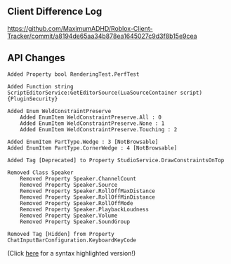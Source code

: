 ## Client Difference Log

https://github.com/MaximumADHD/Roblox-Client-Tracker/commit/a8194de65aa34b878ea1645027c9d3f8b15e9cea

## API Changes

```plain
Added Property bool RenderingTest.PerfTest

Added Function string ScriptEditorService:GetEditorSource(LuaSourceContainer script) {PluginSecurity}

Added Enum WeldConstraintPreserve
	Added EnumItem WeldConstraintPreserve.All : 0
	Added EnumItem WeldConstraintPreserve.None : 1
	Added EnumItem WeldConstraintPreserve.Touching : 2

Added EnumItem PartType.Wedge : 3 [NotBrowsable]
Added EnumItem PartType.CornerWedge : 4 [NotBrowsable]

Added Tag [Deprecated] to Property StudioService.DrawConstraintsOnTop

Removed Class Speaker
	Removed Property Speaker.ChannelCount
	Removed Property Speaker.Source
	Removed Property Speaker.RollOffMaxDistance
	Removed Property Speaker.RollOffMinDistance
	Removed Property Speaker.RollOffMode
	Removed Property Speaker.PlaybackLoudness
	Removed Property Speaker.Volume
	Removed Property Speaker.SoundGroup

Removed Tag [Hidden] from Property ChatInputBarConfiguration.KeyboardKeyCode
```

(Click [here](https://maximumadhd.github.io/Roblox-API-History.html#575) for a syntax highlighted version!)